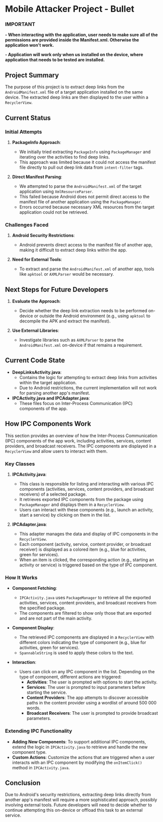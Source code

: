 # Mobile Attacker Project - Bullet

### IMPORTANT
**- When interacting with the application, user needs to make sure all of the permissions are provided inside the Manifest.xml. Otherwise the application won't work.**

**- Application will work only when us installed on the device, where application that needs to be tested are installed.**

## Project Summary
The purpose of this project is to extract deep links from the `AndroidManifest.xml` file of a target application installed on the same device. The extracted deep links are then displayed to the user within a `RecyclerView`.

## Current Status
### Initial Attempts
1. **PackageInfo Approach**: 
   - We initially tried extracting `PackageInfo` using `PackageManager` and iterating over the activities to find deep links.
   - This approach was limited because it could not access the manifest file directly to pull out deep link data from `intent-filter` tags.

2. **Direct Manifest Parsing**:
   - We attempted to parse the `AndroidManifest.xml` of the target application using `XmlResourceParser`. 
   - This failed because Android does not permit direct access to the manifest file of another application using the `PackageManager`.
   - Errors occurred because necessary XML resources from the target application could not be retrieved.

### Challenges Faced
1. **Android Security Restrictions**:
   - Android prevents direct access to the manifest file of another app, making it difficult to extract deep links within the app.
   
2. **Need for External Tools**:
   - To extract and parse the `AndroidManifest.xml` of another app, tools like `apktool` or `AXMLParser` would be necessary.

## Next Steps for Future Developers
1. **Evaluate the Approach**:
   - Decide whether the deep link extraction needs to be performed on-device or outside the Android environment (e.g., using `apktool` to decompile the APK and extract the manifest).
   
2. **Use External Libraries**:
   - Investigate libraries such as `AXMLParser` to parse the `AndroidManifest.xml` on-device if that remains a requirement.

## Current Code State
- **DeepLinksActivity.java**: 
   - Contains the logic for attempting to extract deep links from activities within the target application.
   - Due to Android restrictions, the current implementation will not work for parsing another app's manifest.
- **IPCActivity.java and IPCAdapter.java**: 
   - These files focus on Inter-Process Communication (IPC) components of the app.

## How IPC Components Work
This section provides an overview of how the Inter-Process Communication (IPC) components of the app work, including activities, services, content providers, and broadcast receivers. The IPC components are displayed in a `RecyclerView` and allow users to interact with them.

### Key Classes
1. **IPCActivity.java**:
   - This class is responsible for listing and interacting with various IPC components (activities, services, content providers, and broadcast receivers) of a selected package.
   - It retrieves exported IPC components from the package using `PackageManager` and displays them in a `RecyclerView`.
   - Users can interact with these components (e.g., launch an activity, start a service) by clicking on them in the list.

2. **IPCAdapter.java**:
   - This adapter manages the data and display of IPC components in the `RecyclerView`.
   - Each component (activity, service, content provider, or broadcast receiver) is displayed as a colored item (e.g., blue for activities, green for services).
   - When an item is clicked, the corresponding action (e.g., starting an activity or service) is triggered based on the type of IPC component.

### How It Works
- **Component Fetching**: 
   - `IPCActivity.java` uses `PackageManager` to retrieve all the exported activities, services, content providers, and broadcast receivers from the specified package.
   - The components are filtered to show only those that are exported and are not part of the main activity.

- **Component Display**: 
   - The retrieved IPC components are displayed in a `RecyclerView` with different colors indicating the type of component (e.g., blue for activities, green for services).
   - `SpannableString` is used to apply these colors to the text.

- **Interaction**: 
   - Users can click on any IPC component in the list. Depending on the type of component, different actions are triggered:
     - **Activities**: The user is prompted with options to start the activity.
     - **Services**: The user is prompted to input parameters before starting the service.
     - **Content Providers**: The app attempts to discover accessible paths in the content provider using a wordlist of around 500 000 words.
     - **Broadcast Receivers**: The user is prompted to provide broadcast parameters.

### Extending IPC Functionality
- **Adding New Components**: To support additional IPC components, extend the logic in `IPCActivity.java` to retrieve and handle the new component type.
- **Custom Actions**: Customize the actions that are triggered when a user interacts with an IPC component by modifying the `onItemClick()` method in `IPCActivity.java`.

## Conclusion
Due to Android's security restrictions, extracting deep links directly from another app's manifest will require a more sophisticated approach, possibly involving external tools. Future developers will need to decide whether to continue attempting this on-device or offload this task to an external service.
